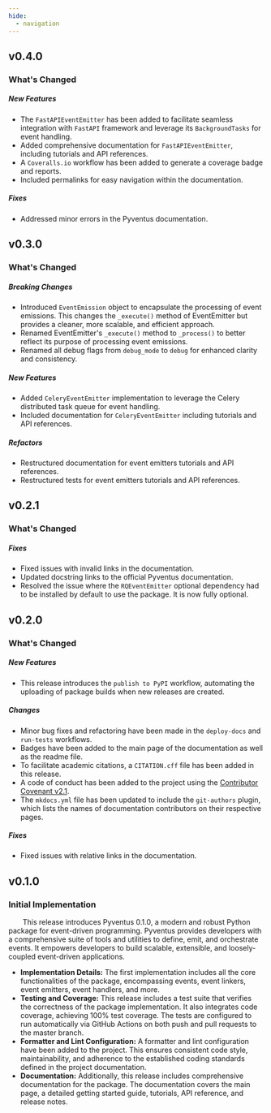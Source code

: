 ```yaml
---
hide:
  - navigation
---
```


[//]: # (--------------------------------------------------------------------------------------------------------------)

## v0.4.0

### What's Changed

##### New Features

- The `FastAPIEventEmitter` has been added to facilitate seamless integration with `FastAPI` framework and leverage its
  `BackgroundTasks` for event handling.
- Added comprehensive documentation for `FastAPIEventEmitter`, including tutorials and API references.
- A `Coveralls.io` workflow has been added to generate a coverage badge and reports.
- Included permalinks for easy navigation within the documentation.

##### Fixes

- Addressed minor errors in the Pyventus documentation.

[//]: # (--------------------------------------------------------------------------------------------------------------)

## v0.3.0

### What's Changed

##### Breaking Changes

- Introduced `EventEmission` object to encapsulate the processing of event emissions. This changes the `_execute()`
  method of EventEmitter but provides a cleaner, more scalable, and efficient approach.
- Renamed EventEmitter's `_execute()` method to `_process()` to better reflect its purpose of processing event
  emissions.
- Renamed all debug flags from `debug_mode` to `debug` for enhanced clarity and consistency.

##### New Features

- Added `CeleryEventEmitter` implementation to leverage the Celery distributed task queue for event handling.
- Included documentation for `CeleryEventEmitter` including tutorials and API references.

##### Refactors

- Restructured documentation for event emitters tutorials and API references.
- Restructured tests for event emitters tutorials and API references.

[//]: # (--------------------------------------------------------------------------------------------------------------)

## v0.2.1

### What's Changed

##### Fixes

- Fixed issues with invalid links in the documentation.
- Updated docstring links to the official Pyventus documentation.
- Resolved the issue where the `RQEventEmitter` optional dependency had to be installed by default to use the package.
  It is now fully optional.

[//]: # (--------------------------------------------------------------------------------------------------------------)

## v0.2.0

### What's Changed

##### New Features

- This release introduces the `publish to PyPI` workflow, automating the uploading of package builds
  when new releases are created.

##### Changes

- Minor bug fixes and refactoring have been made in the `deploy-docs` and `run-tests` workflows.
- Badges have been added to the main page of the documentation as well as the readme file.
- To facilitate academic citations, a `CITATION.cff` file has been added in this release.
- A code of conduct has been added to the project using
  the [Contributor Covenant v2.1](https://www.contributor-covenant.org/version/2/1/code_of_conduct/).
- The `mkdocs.yml` file has been updated to include the `git-authors` plugin, which lists the names of documentation
  contributors on their respective pages.

##### Fixes

- Fixed issues with relative links in the documentation.

[//]: # (--------------------------------------------------------------------------------------------------------------)

## v0.1.0

### Initial Implementation

&emsp;&emsp;This release introduces Pyventus 0.1.0, a modern and robust Python package for event-driven programming.
Pyventus provides developers with a comprehensive suite of tools and utilities to define, emit, and orchestrate events.
It empowers developers to build scalable, extensible, and loosely-coupled event-driven applications.

- **Implementation Details:** The first implementation includes all the core functionalities of the package,
  encompassing events, event linkers, event emitters, event handlers, and more.
- **Testing and Coverage:** This release includes a test suite that verifies the correctness of the package
  implementation. It also integrates code coverage, achieving 100% test coverage. The tests are configured to run
  automatically via GitHub Actions on both push and pull requests to the master branch.
- **Formatter and Lint Configuration:** A formatter and lint configuration have been added to the project. This ensures
  consistent code style, maintainability, and adherence to the established coding standards defined in the project
  documentation.
- **Documentation:** Additionally, this release includes comprehensive documentation for the package. The documentation
  covers the main page, a detailed getting started guide, tutorials, API reference, and release notes.

[//]: # (--------------------------------------------------------------------------------------------------------------)

<br>
